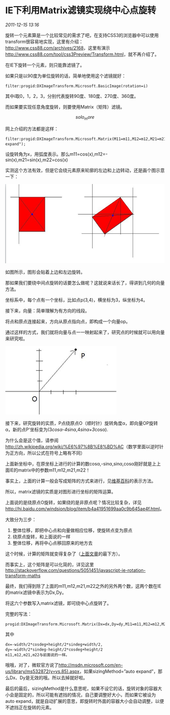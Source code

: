 # IE下利用Matrix滤镜实现绕中心点旋转
_2011-12-15 13:16_

旋转一个元素算是一个比较常见的需求了吧，在支持CSS3的浏览器中可以使用transform很容易地实现，这里有介绍：<http://www.css88.com/archives/2168>，这里有演示<http://www.css88.com/tool/css3Preview/Transform.html>，就不再介绍了。

在IE下旋转一个元素，则只能靠滤镜了。

如果只是以90度为单位旋转的话，简单地使用这个滤镜就好：

    filter:progid:DXImageTransform.Microsoft.BasicImage(rotation=i)

其中i取0，1，2，3，分别代表旋转90度、180度、270度、360度。

而如果要实现任意角度旋转，则要使用Matrix（矩阵）滤镜。

$$solo_more$$

网上介绍的方法都是这样：

    filter:progid:DXImageTransform.Microsoft.Matrix(M11=m11,M12=m12,M21=m21,M22=m22,sizingMethod="auto expand");

设旋转角为x，用弧度表示。那么m11=cos(x),m12=-sin(x),m21=sin(x),m22=cos(x)

实测这个方法有效，但是它会绕元素原来轮廓的左边和上边转动，还是画个图示意一下：

![IE非中心点旋转](./images/ie_matrix_rotation_1.jpg)

如图所示，图形会贴着上边和左边旋转。

那如果我们要绕中间点旋转的话要怎么做呢？这就说来话长了，得讲到几何的向量方法。

坐标系中，每个点有一个坐标，比如点p(3,4)，横坐标为3，纵坐标为4。

接下来，向量：简单理解为有方向的线段。

将点和原点连接起来，方向从原点指向点，即构成一个向量op。

通过这样的方式，我们就将向量与点一一映射起来了，研究点的时候就可以用向量来研究啦。

![点到坐标映射](./images/ie_matrix_rotation_2.jpg)

接下来，研究旋转的实质，P点绕原点O（顺时针）旋转角度α，即向量OP旋转α，新的点P‘坐标变为(3*cosα-4*sinα,4*sinα+3*cosα).

为什么会是这个值，请参阅<http://zh.wikipedia.org/wiki/%E6%97%8B%E8%BD%AC>（数学里面以逆时针为正方向，所以公式在符号上略有不同）

上面新坐标中，在原坐标上进行的计算的数cosα,-sinα,sinα,cosα刚好就是上上面IE的matrix中的参数m11,m12,m21,m22！

事实上，上面的计算一般会写成矩阵的方式来进行，见[维基百科](http://zh.wikipedia.org/wiki/%E6%97%8B%E8%BD%AC)的表示方法。

所以，matrix滤镜的实质是对图形进行坐标的矩阵运算。

上面说的是绕原点O旋转，如果绕的是非原点呢？情况比较复杂，详见<http://hi.baidu.com/windsion/blog/item/b4a41951699aa0c9b645ae4f.html>。

大致分为三步：

1. 整体位移，即把中心点和向量做相应位移，使旋转点变为原点
2. 绕原点旋转，和上面说的一样
3. 整体位移，再将中心点移回原来的地方去

这个时候，计算的矩阵就变得复杂了（[上面文章](http://hi.baidu.com/windsion/blog/item/b4a41951699aa0c9b645ae4f.html)的最下方）。

而事实上，这个矩阵是可以化简的，详见这里<http://stackoverflow.com/questions/5051451/javascript-ie-rotation-transform-maths>

最终，我们得到除了上面的m11,m12,m21,m22之外的另外两个数，这两个数在IE的matrix滤镜中表示为Dx,Dy。

将这六个参数写入matrix滤镜，即可绕中心点旋转了。

完整的写法：

    progid:DXImageTransform.Microsoft.Matrix(Dx=dx,Dy=dy,M11=m11,M12=m12,M21=m21,M22=m22);

其中

    dx=-width/2*cosdeg+height/2*sindeg+width/2,
    dy=-width/2*sindeg-height/2*cosdeg+height/2
    m11,m12,m21,m22与前面说的一样。

哦哦，对了，微软官方说了<http://msdn.microsoft.com/en-us/library/ms532872(v=vs.85).aspx>，如果sizingMethod=”auto expand”，那么Dx、Dy是无效的哦。所以去掉就好啦。

最后的最后，sizingMethod是什么意思呢，如果不设它的话，旋转对象的容器大小会是固定的，所以可能有遮挡的情况，自己要调整好大小，而如果它被设为auto expand，就是自动扩展的意思，即旋转时外面的容器大小会自动调整，以便不遮挡正在旋转的元素。